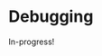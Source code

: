 # Debugging

<!-- Congratulations! You probably came here having a working program. However, you will soon realize that your program will not work in all cases. This is where debugging comes in.-->

In-progress!